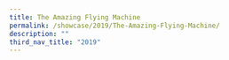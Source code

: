 ```yaml
---
title: The Amazing Flying Machine
permalink: /showcase/2019/The-Amazing-Flying-Machine/
description: ""
third_nav_title: "2019"
---
```

